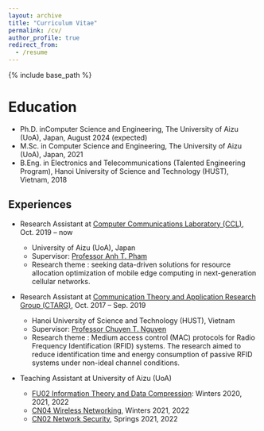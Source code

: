 ```yaml
---
layout: archive
title: "Curriculum Vitae"
permalink: /cv/
author_profile: true
redirect_from:
  - /resume
---
```


{% include base_path %}


Education
======
<!-- ## Education -->
* Ph.D. inComputer Science and Engineering, The University of Aizu (UoA), Japan, August 2024 (expected)
* M.Sc. in Computer Science and Engineering, The University of Aizu (UoA), Japan, 2021
* B.Eng. in Electronics and Telecommunications (Talented Engineering Program), Hanoi University of Science and Technology (HUST), Vietnam, 2018


<!-- Professional Experience -->
<!-- ====== -->
## Experiences
* Research Assistant at [Computer Communications Laboratory (CCL)](http://web-ext.u-aizu.ac.jp/labs/ce-cc/), Oct. 2019 – now
  * University of Aizu (UoA), Japan
  * Supervisor: [Professor Anh T. Pham](https://u-aizu.ac.jp/~pham/)
  * Research theme : seeking data-driven solutions for resource allocation optimization of mobile edge computing in next-generation cellular networks.

* Research Assistant at [Communication Theory and Application Research Group (CTARG)](https://sites.google.com/site/ntchuyenkyoto/lab?authuser=0), Oct. 2017 – Sep. 2019
  * Hanoi University of Science and Technology (HUST), Vietnam
  * Supervisor: [Professor Chuyen T. Nguyen](https://sites.google.com/site/ntchuyenkyoto/home?authuser=0)
  * Research theme : Medium access control (MAC) protocols for Radio Frequency Identification (RFID) systems. The research aimed to reduce identification time and energy consumption of passive RFID systems under non-ideal channel conditions.
  
* Teaching Assistant at University of Aizu (UoA)
  * [FU02 Information Theory and Data Compression](http://web-ext.u-aizu.ac.jp/official/curriculum/syllabus/2022_1_E_013.html#13415): Winters 2020, 2021, 2022
  * [CN04 Wireless Networking](http://web-ext.u-aizu.ac.jp/official/curriculum/syllabus/2022_1_E_015.html#14103), Winters 2021, 2022
  * [CN02 Network Security](http://web-ext.u-aizu.ac.jp/official/curriculum/syllabus/2022_1_E_015.html#14101), Springs 2021, 2022
  
<!-- Skills
======
* Skill 1
* Skill 2
  * Sub-skill 2.1
  * Sub-skill 2.2
  * Sub-skill 2.3
* Skill 3 -->

<!-- Publications
======
  <ul>{% for post in site.publications %}
    {% include archive-single-cv.html %}
  {% endfor %}</ul> -->
  
<!-- Talks
======
  <ul>{% for post in site.talks %}
    {% include archive-single-talk-cv.html %}
  {% endfor %}</ul> -->
  
<!-- Teaching
======
  <ul>{% for post in site.teaching %}
    {% include archive-single-cv.html %}
  {% endfor %}</ul> -->
  
<!-- Service and leadership
======
* Currently signed in to 43 different slack teams -->
